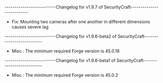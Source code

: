--------------------------Changelog for v1.9.7 of SecurityCraft--------------------------

- Fix: Mounting two cameras after one another in different dimensions causes severe lag

--------------------------Changelog for v1.9.6-beta2 of SecurityCraft--------------------------

- Misc.: The minimum required Forge version is 45.0.18

--------------------------Changelog for v1.9.6-beta1 of SecurityCraft--------------------------

- Misc.: The minimum required Forge version is 45.0.2